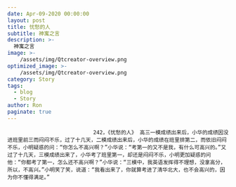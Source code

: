 ```yaml
---
date: Apr-09-2020 00:00:00
layout: post
title: 忧愁的人
subtitle: 神寓之言
description: >-
  神寓之言
image: >-
    /assets/img/Qtcreator-overview.png
optimized_image: >-
    /assets/img/Qtcreator-overview.png
category: Story
tags:
  - blog
  - Story
author: Ron
paginate: true
---
```


							　　242，《忧愁的人》 高三一模成绩出来后，小华的成绩因没进班里前三而闷闷不乐，过了十几天，二模成绩出来后，小华的成绩在班里排第二，而依旧闷闷不乐，小明疑惑的问：“你怎么不高兴啊？”小华说：“考第一的又不是我，有什么可高兴的。”又过了十几天，三模成绩出来了，小华考了班里第一，却还是闷闷不乐，小明更加疑惑的问他：“你都考了第一，怎么还不高兴啊？”小华说：“三模中，我英语发挥得不理想，没拿高分，所以，不高兴。”小明笑了笑，说道：“我看出来了，你就算考进了清华北大，也不会高兴的，因为你不懂得满足。”
							
							
						